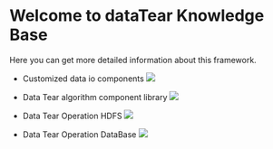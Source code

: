 # Welcome to dataTear Knowledge Base

Here you can get more detailed information about this framework.

- Customized data io components
  <a href="https://github.com/BeardedManZhao/dataTear/blob/main/KnowledgeDocument/Customized%20data%20io%20components.md">
  <img src = "https://user-images.githubusercontent.com/113756063/193392573-b0a61286-b224-4216-b8cc-7e923b923e0f.png"/>
  </a>

- Data Tear algorithm component library
  <a href="https://github.com/BeardedManZhao/dataTear/blob/main/KnowledgeDocument/Data%20Tear%20algorithm%20component%20library.md">
  <img src = "https://user-images.githubusercontent.com/113756063/193436922-694dc663-3c02-4b15-8634-bd3552101468.png"/>
  </a>

- Data Tear Operation HDFS
  <a href="https://github.com/BeardedManZhao/dataTear/blob/main/KnowledgeDocument/Data%20Tear%20Operation%20HDFS.md">
  <img src = "https://user-images.githubusercontent.com/113756063/193498197-f3bcb71b-ac2c-4d1e-90c7-c7023fdbeb20.png"/>
  </a>

- Data Tear Operation DataBase
  <a href="https://github.com/BeardedManZhao/dataTear/blob/core/KnowledgeDocument/DataTear%20reads%20and%20writes%20in%20database.md">
  <img src = "https://user-images.githubusercontent.com/113756063/194056001-258c9603-3f90-4e52-93f2-3905e369e3e2.png"/>
  </a>
